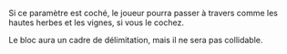 Si ce paramètre est coché, le joueur pourra passer à travers comme les hautes herbes et les vignes, si vous le cochez.

Le bloc aura un cadre de délimitation, mais il ne sera pas collidable.